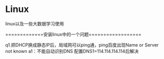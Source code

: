 # Linux
linux以及一些大数据学习使用

=============安装linux中的一个问题==================

q1.把DHCP换成静态IP后，局域网可以ping通，ping百度出现Name or Server not known
a1：不能自动识别DNS 配置DNS1=114.114.114.114后解决


